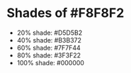 # Shades of #F8F8F2

* 20% shade: #D5D5B2
* 40% shade: #B3B372
* 60% shade: #7F7F44
* 80% shade: #3F3F22
* 100% shade: #000000
